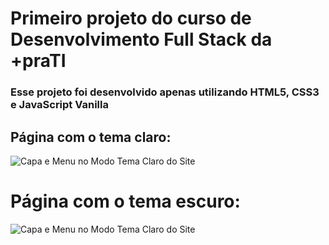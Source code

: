 # Primeiro projeto do curso de Desenvolvimento Full Stack da +praTI

### Esse projeto foi desenvolvido apenas utilizando HTML5, CSS3 e JavaScript Vanilla

## Página com o tema claro:

![Capa e Menu no Modo Tema Claro do Site](https://henriquejunqueira.github.io/codigo_agil/img/capa-modo-claro.png)

# Página com o tema escuro:

![Capa e Menu no Modo Tema Claro do Site](https://henriquejunqueira.github.io/codigo_agil/img/capa-modo-escuro.png)
